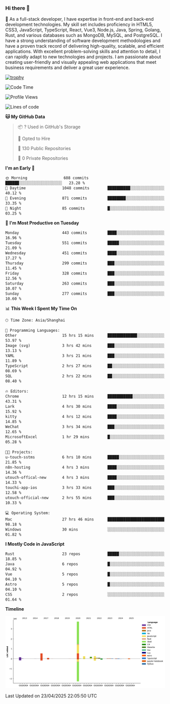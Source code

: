### Hi there 👋

🌱 As a full-stack developer, I have expertise in front-end and back-end development technologies. My skill set includes proficiency in HTML5, CSS3, JavaScript, TypeScript, React, Vue3, Node.js, Java, Spring, Golang, Rust, and various databases such as MongoDB, MySQL, and PostgreSQL. I have a strong understanding of software development methodologies and have a proven track record of delivering high-quality, scalable, and efficient applications. With excellent problem-solving skills and attention to detail, I can rapidly adapt to new technologies and projects. I am passionate about creating user-friendly and visually appealing web applications that meet business requirements and deliver a great user experience.

[![trophy](https://github-profile-trophy.vercel.app/?username=elton&rank=SECRET,SSS,SS,S,AAA,AA,A&theme=onedark&no-frame=true&margin-w=10)](https://github.com/ryo-ma/github-profile-trophy)

<!--START_SECTION:waka-->
![Code Time](http://img.shields.io/badge/Code%20Time-1%2C574%20hrs%201%20min-blue)

![Profile Views](http://img.shields.io/badge/Profile%20Views-0-blue)

![Lines of code](https://img.shields.io/badge/From%20Hello%20World%20I%27ve%20Written-5.6%20million%20lines%20of%20code-blue)

**🐱 My GitHub Data** 

> 📦 ? Used in GitHub's Storage 
 > 
> 💼 Opted to Hire
 > 
> 📜 130 Public Repositories 
 > 
> 🔑 0 Private Repositories 
 > 
**I'm an Early 🐤** 

```text
🌞 Morning                608 commits         ██████░░░░░░░░░░░░░░░░░░░   23.28 % 
🌆 Daytime                1048 commits        ██████████░░░░░░░░░░░░░░░   40.12 % 
🌃 Evening                871 commits         ████████░░░░░░░░░░░░░░░░░   33.35 % 
🌙 Night                  85 commits          █░░░░░░░░░░░░░░░░░░░░░░░░   03.25 % 
```
📅 **I'm Most Productive on Tuesday** 

```text
Monday                   443 commits         ████░░░░░░░░░░░░░░░░░░░░░   16.96 % 
Tuesday                  551 commits         █████░░░░░░░░░░░░░░░░░░░░   21.09 % 
Wednesday                451 commits         ████░░░░░░░░░░░░░░░░░░░░░   17.27 % 
Thursday                 299 commits         ███░░░░░░░░░░░░░░░░░░░░░░   11.45 % 
Friday                   328 commits         ███░░░░░░░░░░░░░░░░░░░░░░   12.56 % 
Saturday                 263 commits         ███░░░░░░░░░░░░░░░░░░░░░░   10.07 % 
Sunday                   277 commits         ███░░░░░░░░░░░░░░░░░░░░░░   10.60 % 
```


📊 **This Week I Spent My Time On** 

```text
🕑︎ Time Zone: Asia/Shanghai

💬 Programming Languages: 
Other                    15 hrs 15 mins      █████████████░░░░░░░░░░░░   53.97 % 
Image (svg)              3 hrs 42 mins       ███░░░░░░░░░░░░░░░░░░░░░░   13.13 % 
YAML                     3 hrs 21 mins       ███░░░░░░░░░░░░░░░░░░░░░░   11.89 % 
TypeScript               2 hrs 27 mins       ██░░░░░░░░░░░░░░░░░░░░░░░   08.69 % 
SQL                      2 hrs 22 mins       ██░░░░░░░░░░░░░░░░░░░░░░░   08.40 % 

🔥 Editors: 
Chrome                   12 hrs 15 mins      ███████████░░░░░░░░░░░░░░   43.31 % 
Lark                     4 hrs 30 mins       ████░░░░░░░░░░░░░░░░░░░░░   15.92 % 
kitty                    4 hrs 12 mins       ████░░░░░░░░░░░░░░░░░░░░░   14.85 % 
WeChat                   3 hrs 34 mins       ███░░░░░░░░░░░░░░░░░░░░░░   12.65 % 
MicrosoftExcel           1 hr 29 mins        █░░░░░░░░░░░░░░░░░░░░░░░░   05.28 % 

🐱‍💻 Projects: 
u-touch-sstms            6 hrs 10 mins       █████░░░░░░░░░░░░░░░░░░░░   21.85 % 
n8n-hosting              4 hrs 3 mins        ████░░░░░░░░░░░░░░░░░░░░░   14.36 % 
utouch-offical-new       4 hrs 3 mins        ████░░░░░░░░░░░░░░░░░░░░░   14.33 % 
touchi-app-ios           3 hrs 33 mins       ███░░░░░░░░░░░░░░░░░░░░░░   12.58 % 
utouch-official-new      2 hrs 55 mins       ███░░░░░░░░░░░░░░░░░░░░░░   10.33 % 

💻 Operating System: 
Mac                      27 hrs 46 mins      █████████████████████████   98.18 % 
Windows                  30 mins             ░░░░░░░░░░░░░░░░░░░░░░░░░   01.82 % 
```

**I Mostly Code in JavaScript** 

```text
Rust                     23 repos            █████░░░░░░░░░░░░░░░░░░░░   18.85 % 
Java                     6 repos             █░░░░░░░░░░░░░░░░░░░░░░░░   04.92 % 
Vue                      5 repos             █░░░░░░░░░░░░░░░░░░░░░░░░   04.10 % 
Astro                    5 repos             █░░░░░░░░░░░░░░░░░░░░░░░░   04.10 % 
CSS                      2 repos             ░░░░░░░░░░░░░░░░░░░░░░░░░   01.64 % 
```



**Timeline**

![Lines of Code chart](https://raw.githubusercontent.com/elton/elton/main/assets/bar_graph.png)


 Last Updated on 23/04/2025 22:05:50 UTC
<!--END_SECTION:waka-->

<!--
**elton/elton** is a ✨ _special_ ✨ repository because its `README.md` (this file) appears on your GitHub profile.

Here are some ideas to get you started:

- 🔭 I’m currently working on ...
- 🌱 I’m currently learning ...
- 👯 I’m looking to collaborate on ...
- 🤔 I’m looking for help with ...
- 💬 Ask me about ...
- 📫 How to reach me: ...
- 😄 Pronouns: ...
- ⚡ Fun fact: ...
-->
